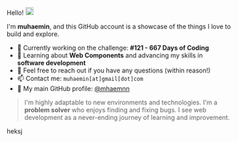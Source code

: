 
Hello! <img src="https://media.giphy.com/media/hvRJCLFzcasrR4ia7z/giphy.gif" width="18px">

I'm **muhaemin**, and this GitHub account is a showcase of the things I love to build and explore.

- 🔭 Currently working on the challenge: **#121 - 667 Days of Coding**
- 🌱 Learning about **Web Components** and advancing my skills in **software development**
- 💬 Feel free to reach out if you have any questions (within reason!)
- 📫 Contact me: `muhaemin[at]gmail[dot]com`
- 🎁 My main GitHub profile: [@mhaemnn](https://github.com/mhaemnn)
  
> I'm highly adaptable to new environments and technologies. I'm a **problem solver** who enjoys finding and fixing bugs. I see web development as a never-ending journey of learning and improvement.


heksj